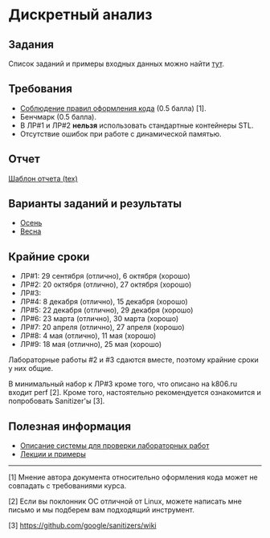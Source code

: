 # Дискретный анализ

## Задания
Список заданий и примеры входных данных можно найти [тут](http://k806.ru/dalabs/?dasub).

## Требования
- [Соблюдение правил оформления кода](HOW-TO-CODE.md) (0.5 балла) [1].
- Бенчмарк (0.5 балла).
- В ЛР#1 и ЛР#2 **нельзя** использовать стандартные контейнеры STL.
- Отсутствие ошибок при работе с динамической памятью.

## Отчет
[Шаблон отчета (tex)](templates/da-report-template-2016.tex)

## Варианты заданий и результаты
* [Осень](2018/AUTUMN.md)
* [Весна](2018/SPRING.md)

## Крайние сроки
* ЛР#1: 29 сентября (отлично), 6 октября (хорошо)
* ЛР#2: 20 октября (отлично), 27 октября (хорошо)
* ЛР#3:
* ЛР#4: 8 декабря (отлично), 15 декабря (хорошо)
* ЛР#5: 22 декабря (отлично), 29 декабря (хорошо)
* ЛР#6: 23 марта (отлично), 30 марта (хорошо)
* ЛР#7: 20 апреля (отлично), 27 апреля (хорошо)
* ЛР#8: 4 мая (отлично), 11 мая (хорошо)
* ЛР#9: 18 мая (отлично), 25 мая (хорошо)

Лабораторные работы #2 и #3 сдаются вместе, поэтому крайние сроки у них общие.

В минимальный набор к ЛР#3 кроме того, что описано на k806.ru входит perf [2].
Кроме того, настоятельно рекомендуется ознакомится и попробовать Sanitizer'ы [3].

## Полезная информация
- [Описание системы для проверки лабораторных работ](http://k806.ru/labchecker)
- [Лекции и примеры](https://bitbucket.org/nkmakarov/da4students/src)

---
[1] Мнение автора документа относительно оформления кода может не совпадать с требованиями курса.

[2] Если вы поклонник ОС отличной от Linux, можете написать мне письмо и мы подберем вам подходящий инструмент.

[3] https://github.com/google/sanitizers/wiki
